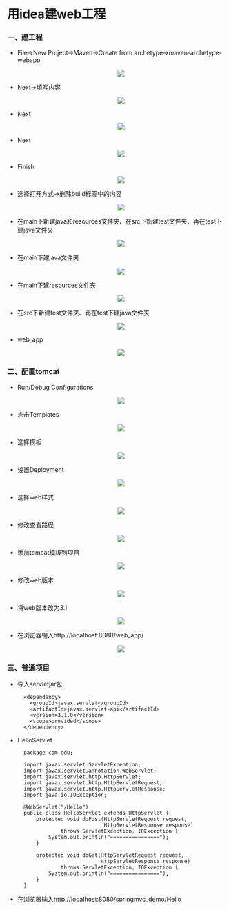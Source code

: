 # 用idea建web工程

### 一、建工程

* File->New Project->Maven->Create from archetype->maven-archetype-webapp

    <div align="center"><img src="./img/newProject1.png"/></div>

* Next->填写内容

    <div align="center"><img src="./img/newProject2.png"/></div>

* Next

    <div align="center"><img src="./img/newProject3.png"/></div>

* Next

    <div align="center"><img src="./img/newProject4.png"/></div>

* Finish

    <div align="center"><img src="./img/newProject5.png"/></div>

* 选择打开方式->删除build标签中的内容

    <div align="center"><img src="./img/删除build标签中的内容.png"/></div>

* 在main下新建java和resources文件夹、在src下新建test文件夹、再在test下建java文件夹

    <div align="center"><img src="./img/在main下新建java和resources文件夹_在src下新建test文件夹_再在test下建java文件夹.png"/></div>

* 在main下建java文件夹
    
    <div align="center"><img src="./img/java.png"/></div>

* 在main下建resources文件夹

    <div align="center"><img src="./img/resources.png"/></div>
    
*  在src下新建test文件夹、再在test下建java文件夹

    <div align="center"><img src="./img/test_java.png"/></div>

* web_app

    <div align="center"><img src="./img/web_app.png"/></div>
    
### 二、配置tomcat    
    
* Run/Debug Configurations

     <div align="center"><img src="./img/run.png"/></div>
    
* 点击Templates
    
     <div align="center"><img src="./img/tomcat1.png"/></div>
    
* 选择模板
    
     <div align="center"><img src="./img/tomcat2.png"/></div>
    
* 设置Deployment
     
     <div align="center"><img src="./img/tomcat3.png"/></div>
    
* 选择web样式
     
     <div align="center"><img src="./img/tomcat4.png"/></div>
    
* 修改查看路径

     <div align="center"><img src="./img/tomcat5.png"/></div>
    
* 添加tomcat模板到项目
    
     <div align="center"><img src="./img/tomcat6.png"/></div>
    
* 修改web版本
    
     <div align="center"><img src="./img/tomcat7.png"/></div>
    
* 将web版本改为3.1
     
     <div align="center"><img src="./img/tomcat8.png"/></div>
    
* 在浏览器输入http://localhost:8080/web_app/
     
     <div align="center"><img src="./img/tomcat9.png"/></div>    
    
    
### 三、普通项目

* 导入servletjar包

        <dependency>
          <groupId>javax.servlet</groupId>
          <artifactId>javax.servlet-api</artifactId>
          <version>3.1.0</version>
          <scope>provided</scope>
        </dependency>

* HelloServlet


        package com.edu;

        import javax.servlet.ServletException;
        import javax.servlet.annotation.WebServlet;
        import javax.servlet.http.HttpServlet;
        import javax.servlet.http.HttpServletRequest;
        import javax.servlet.http.HttpServletResponse;
        import java.io.IOException;

        @WebServlet("/Hello")
        public class HelloServlet extends HttpServlet {
            protected void doPost(HttpServletRequest request,
                                  HttpServletResponse response)
                    throws ServletException, IOException {
                System.out.println("================");
            }

            protected void doGet(HttpServletRequest request,
                                 HttpServletResponse response)
                    throws ServletException, IOException {
                System.out.println("================");
            }
        }

    
* 在浏览器输入http://localhost:8080/springmvc_demo/Hello    
    
    
    
    
    
    
    
    
    
    
    
    
    
    
    
    
    
    
    
    
    
    
    
    
    
    
    
    
    
    
    
    
    
    
    
    
    
